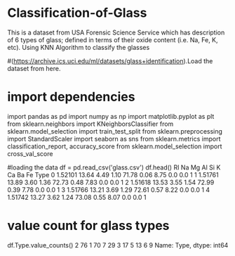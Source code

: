 # Classification-of-Glass
This is a dataset from USA Forensic Science Service which has description of 6 types of glass; defined in terms of their oxide content (i.e. Na, Fe, K, etc). Using KNN Algorithm to classify the glasses


#(https://archive.ics.uci.edu/ml/datasets/glass+identification).Load the dataset from here.
# import dependencies

import pandas as pd
import numpy as np
import matplotlib.pyplot as plt
from sklearn.neighbors import KNeighborsClassifier
from sklearn.model_selection import train_test_split
from sklearn.preprocessing import StandardScaler
import seaborn as sns
from sklearn.metrics import classification_report, accuracy_score
from sklearn.model_selection import cross_val_score

#loading the data
df = pd.read_csv('glass.csv')
df.head()
        RI     Na    Mg    Al     Si     K    Ca   Ba   Fe  Type
0  1.52101  13.64  4.49  1.10  71.78  0.06  8.75  0.0  0.0     1
1  1.51761  13.89  3.60  1.36  72.73  0.48  7.83  0.0  0.0     1
2  1.51618  13.53  3.55  1.54  72.99  0.39  7.78  0.0  0.0     1
3  1.51766  13.21  3.69  1.29  72.61  0.57  8.22  0.0  0.0     1
4  1.51742  13.27  3.62  1.24  73.08  0.55  8.07  0.0  0.0     1

# value count for glass types
df.Type.value_counts()
2    76
1    70
7    29
3    17
5    13
6     9
Name: Type, dtype: int64

